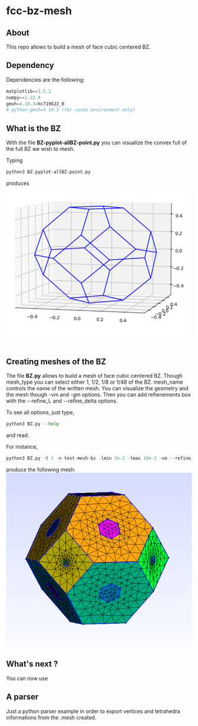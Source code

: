 # fcc-bz-mesh


## About

This repo allows to build a mesh of face cubic centered BZ.


## Dependency
Dependencies are the following:
```python
matplotlib==3.5.2
numpy==1.22.4
gmsh=4.10.3=hc719622_0
# python-gmsh=4.10.3 (for conda environment only)
```


## What is the BZ

With the file __BZ-pyplot-allBZ-point.py__ you can visualize the convex full of the full BZ we wish to mesh.

Typing
```python
python3 BZ-pyplot-allBZ-point.py
```
produces
![what](rsc/convexhull.png)


## Creating meshes of the BZ

The file __BZ.py__ allows to build a mesh of face cubic centered BZ. Though mesh_type you can
select either 1, 1/2, 1/8 or 1/48 of the BZ. mesh_name controls the name of
the written mesh. You can visualize the geometry and the mesh though -vm
and -gm options. Then you can add refienements box with the --refine_L and
--refine_delta options.

To see all options, just type,
```python
python3 BZ.py --help
```
and read.


For instance,
```python
python3 BZ.py -t 1 -n test-mesh-bz -lmin 3e-2 -lmax 10e-2 -vm --refine_delta 0.1 0.125 0.1 --refine_L 0.1 0.125 0.3
```
produce the following mesh:
![what](rsc/refineLdelta_ex.png)


## What's next ?

You can now use 


## A parser
Just a python parser example in order to export vertices and tetrahedra informations from the .mesh created.
